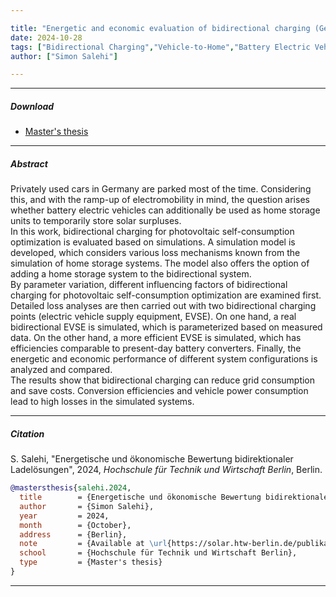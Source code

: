 ```yaml
---

title: "Energetic and economic evaluation of bidirectional charging (German)" 
date: 2024-10-28
tags: ["Bidirectional Charging","Vehicle-to-Home","Battery Electric Vehicle","Batteries","Photovoltaics"]
author: ["Simon Salehi"]

---
```


---

##### Download

+ [Master's thesis](https://solar.htw-berlin.de/publikationen/bewertung-bidirektionaler-ladeloesungen/)

---

##### Abstract

Privately used cars in Germany are parked most of the time. Considering this, and with the ramp-up of electromobility in mind, the question arises whether battery electric vehicles can additionally be used as home storage units to temporarily store solar surpluses.<br>In this work, bidirectional charging for photovoltaic self-consumption optimization is evaluated based on simulations. A simulation model is developed, which considers various loss mechanisms known from the simulation of home storage systems. The model also offers the option of adding a home storage system to the bidirectional system.<br>By parameter variation, different influencing factors of bidirectional charging for photovoltaic self-consumption optimization are examined first. Detailed loss analyses are then carried out with two bidirectional charging points (electric vehicle supply equipment, EVSE). On one hand, a real bidirectional EVSE is simulated, which is parameterized based on measured data. On the other hand, a more efficient EVSE is simulated, which has efficiencies comparable to present-day battery converters. Finally, the energetic and economic performance of different system configurations is analyzed and compared.<br>The results show that bidirectional charging can reduce grid consumption and save costs. Conversion efficiencies and vehicle power consumption lead to high losses in the simulated systems.

---

##### Citation

S. Salehi, "Energetische und ökonomische Bewertung bidirektionaler Ladelösungen", 2024, *Hochschule für Technik und Wirtschaft Berlin*, Berlin.

```BibTeX
@mastersthesis{salehi.2024,
  title        = {Energetische und ökonomische Bewertung bidirektionaler Ladelösungen},
  author       = {Simon Salehi},
  year         = 2024,
  month        = {October},
  address      = {Berlin},
  note         = {Available at \url{https://solar.htw-berlin.de/publikationen/bewertung-bidirektionaler-ladeloesungen/}},
  school       = {Hochschule für Technik und Wirtschaft Berlin},
  type         = {Master's thesis}
}
```

---